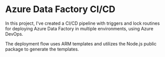 # Azure Data Factory CI/CD
In this project, I've created a CI/CD pipeline with triggers and lock routines for deploying Azure Data Factory in multiple environments, using Azure DevOps.

The deployment flow uses ARM templates and utilizes the Node.js public package to generate the templates.